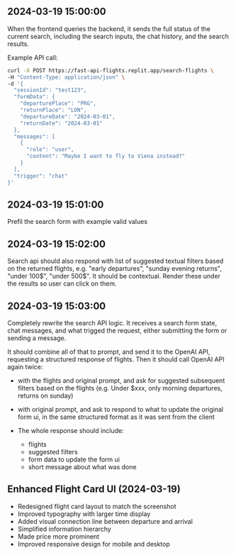 ## 2024-03-19 15:00:00
When the frontend queries the backend, it sends the full status of the current search, including the search inputs, the chat history, and the search results.

Example API call:
```bash
curl -X POST https://fast-api-flights.replit.app/search-flights \
-H "Content-Type: application/json" \
-d '{
  "sessionId": "test123",
  "formData": {
    "departurePlace": "PRG",
    "returnPlace": "LON",
    "departureDate": "2024-03-01",
    "returnDate": "2024-03-01"
  },
  "messages": [
    {
      "role": "user",
      "content": "Maybe I want to fly to Viena instead?"
    }
  ],
  "trigger": "chat"
}'
```

## 2024-03-19 15:01:00
Prefil the search form with example valid values

## 2024-03-19 15:02:00
Search api should also respond with list of suggested textual filters based on the returned flights, e.g. "early departures", "sunday evening returns", "under 100$", "under 500$". It should be contextual.
Render these under the results so user can click on them.

## 2024-03-19 15:03:00
Completely rewrite the search API logic.
It receives a search form state, chat messages, and what trigged the request, either submitting the form or sending a message.

It should combine all of that to prompt, and send it to the OpenAI API, requesting a structured response of flights.
Then it should call OpenAI API again twice:
-  with the flights and original prompt, and ask for suggested subsequent filters based on the flights (e.g. Under $xxx, only morning departures, returns on sunday)
- with original prompt, and ask to respond to what to update the original form ui, in the same structured format as it was sent from the client

- The whole response should include:
  - flights
  - suggested filters
  - form data to update the form ui
  - short message about what was done

## Enhanced Flight Card UI (2024-03-19)
- Redesigned flight card layout to match the screenshot
- Improved typography with larger time display
- Added visual connection line between departure and arrival
- Simplified information hierarchy
- Made price more prominent
- Improved responsive design for mobile and desktop